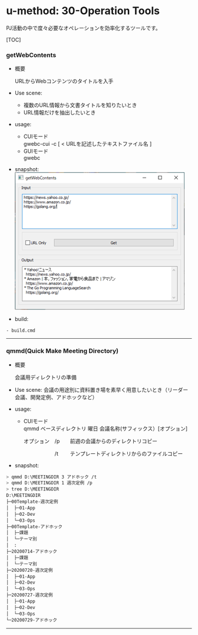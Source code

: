 # u-method: 30-Operation Tools

PJ活動の中で度々必要なオペレーションを効率化するツールです。

[TOC]


### getWebContents
  - 概要
    
    URLからWebコンテンツのタイトルを入手  
    
  - Use scene:
    
    - 複数のURL情報から文書タイトルを知りたいとき
    - URL情報だけを抽出したいとき 
    
  - usage:   
    - CUIモード  
      gwebc-cui -c [ < URLを記述したテキストファイル名 ]
    - GUIモード  
      gwebc 
    
  - snapshot:    
    <img src="img\gwebc.png" width="460px">
    
  -  build:        
    
    - build.cmd  
-----

### qmmd(Quick Make Meeting Directory)
  - 概要
    
    会議用ディレクトリの準備
    
  - Use scene:
    会議の用途別に資料置き場を素早く用意したいとき（リーダー会議、開発定例、アドホックなど）
    
  - usage:   
    - CUIモード  
      qmmd   ベースディレクトリ    曜日   会議名称(サフィックス）[オプション]
      
      オプション　/p　　前週の会議からのディレクトリコピー  
      
      　　　　　　/t 　　テンプレートディレクトリからのファイルコピー  　
    
  - snapshot:    
```bash
> qmmd D:\MEETINGDIR 3 アドホック /t
> qmmd D:\MEETINGDIR 1 週次定例 /p
> tree D:\MEETINGDIR
D:\MEETINGDIR
├─00Template-週次定例
│  ├─01-App
│  ├─02-Dev
│  └─03-Ops
├─00Template-アドホック
│  ├─課題
│  └─テーマ別
│  :
├─20200714-アドホック
│  ├─課題
│  └─テーマ別
├─20200720-週次定例
│  ├─01-App
│  ├─02-Dev
│  └─03-Ops
├─20200727-週次定例
│  ├─01-App
│  ├─02-Dev
│  └─03-Ops
└─20200729-アドホック
```
-----


